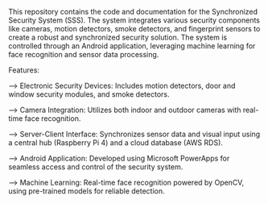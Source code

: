 This repository contains the code and documentation for the Synchronized Security System (SSS). The system integrates various security components like cameras, motion detectors, smoke detectors, and fingerprint sensors to create a robust and synchronized security solution. The system is controlled through an Android application, leveraging machine learning for face recognition and sensor data processing.

Features:

--> Electronic Security Devices: Includes motion detectors, door and window security modules, and smoke detectors.

--> Camera Integration: Utilizes both indoor and outdoor cameras with real-time face recognition.

--> Server-Client Interface: Synchronizes sensor data and visual input using a central hub (Raspberry Pi 4) and a cloud database (AWS RDS).

--> Android Application: Developed using Microsoft PowerApps for seamless access and control of the security system.

--> Machine Learning: Real-time face recognition powered by OpenCV, using pre-trained models for reliable detection.
